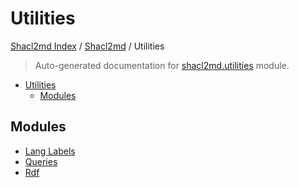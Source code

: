 # Utilities

[Shacl2md Index](../../README.md#shacl2md-index) /
[Shacl2md](../index.md#shacl2md) /
Utilities

> Auto-generated documentation for [shacl2md.utilities](../../../shacl2md/utilities/__init__.py) module.

- [Utilities](#utilities)
  - [Modules](#modules)

## Modules

- [Lang Labels](./lang_labels.md)
- [Queries](./queries.md)
- [Rdf](./rdf.md)